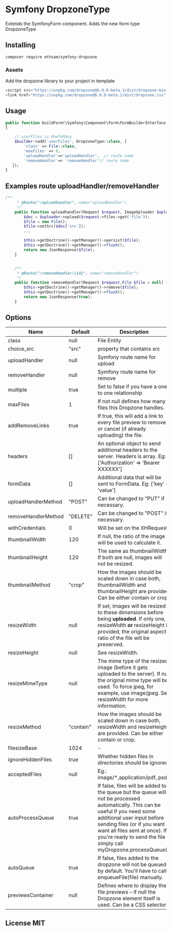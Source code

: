 # Symfony DropzoneType

Extends the SymfonyForm component. Adds the new form type DropzoneType

## Installing

`composer require ethsam/symfony-dropzone`


### Assets
Add the dropzone library to your project in template
```js
<script src="https://unpkg.com/dropzone@6.0.0-beta.1/dist/dropzone-min.js"></script>
<link href="https://unpkg.com/dropzone@6.0.0-beta.1/dist/dropzone.css" rel="stylesheet" type="text/css" />
```

## Usage
```php
public function buildForm(\Symfony\Component\Form\FormBuilderInterface $builder, array $options)
{ 

    // userFiles is OneToMany
    $builder->add('userFiles', DropzoneType::class, [
        'class' => File::class,
        'maxFiles' => 6,
        'uploadHandler'=>'uploadHandler',  // route name
        'removeHandler'=> 'removeHandler'// route name
   ]);
}
```



## Examples route uploadHandler/removeHandler 

```php
/**
     * @Route("/uploadhandler", name="uploadHandler")
     */
    public function uploadhandler(Request $request, ImageUploader $uploader) { 
        $doc = $uploader->upload($request->files->get('file'));  
        $file = new File(); 
        $file->setSrc($doc['src']);
        ...

        $this->getDoctrine()->getManager()->persist($file);
        $this->getDoctrine()->getManager()->flush();
        return new JsonResponse($file);
    }


    /**
     * @Route("/removeHandler/{id}", name="removeHandler")
     */
    public function removeHandler(Request $request,File $file = null) {
        $this->getDoctrine()->getManager()->remove($file);
        $this->getDoctrine()->getManager()->flush();
        return new JsonResponse(true);
    }

```




## Options

Name | Default | Description  |
--- | --- | --- |
class | null | File Entity
choice_src | "src" | property that contains src
uploadHandler | null | Symfony route name for upload | 
removeHandler | null | Symfony route name for remove | 
multiple | true | Set to false if you have a one to one relationship | 
maxFiles  |  1 | If not null defines how many files this Dropzone handles.   | 
addRemoveLinks  |  true | If true, this will add a link to every file preview to remove or cancel (if already uploading) the file. | 
headers  |  [] | An optional object to send additional headers to the server. Headers is array. Eg:   ['Authorization' => 'Bearer XXXXXX']  |
formData | [] |Additional data that will be sent to FormData. Eg:   ['key' => 'value']  |
uploadHandlerMethod | "POST" | Can be changed to "PUT" if necessary. |
removeHandlerMethod | "DELETE" | Can be changed to "POST" if necessary. |
withCredentials | 0 | Will be set on the XHRequest. | 
thumbnailWidth | 120 | If null, the ratio of the image will be used to calculate it. | 
thumbnailHeight | 120 | The same as thumbnailWidth. If both are null, images will not be resized. | 
thumbnailMethod | "crop" | How the images should be scaled down in case both, thumbnailWidth and thumbnailHeight are provided. Can be either contain or crop. | 
resizeWidth | null  | If set, images will be resized to these dimensions before being **uploaded**. If only one, resizeWidth **or** resizeHeight is provided, the original aspect ratio of the file will be preserved.  | 
resizeHeight | null  |  See resizeWidth.  | 
resizeMimeType | null  |  The mime type of the resized image (before it gets uploaded to the server). If null the original mime type will be used. To force jpeg, for example, use image/jpeg. See resizeWidth for more information.  | 
resizeMethod |  "contain" |  How the images should be scaled down in case both, resizeWidth and resizeHeight are provided. Can be either contain or crop. | 
filesizeBase  |  1024 |  -  |
ignoreHiddenFiles  |  true |  Whether hidden files in directories should be ignored. | 
acceptedFiles  |  null |  Eg.: image/*,application/pdf,.psd | 
autoProcessQueue  |  true |  If false, files will be added to the queue but the queue will not be processed automatically. This can be useful if you need some additional user input before sending files (or if you want want all files sent at once). If you're ready to send the file simply call myDropzone.processQueue(). | 
autoQueue  |  true |  If false, files added to the dropzone will not be queued by default. You'll have to call enqueueFile(file) manually. |
previewsContainer  |  null | Defines where to display the file previews – if null the Dropzone element itself is used. Can be a CSS selector. | 
 

## License MIT
